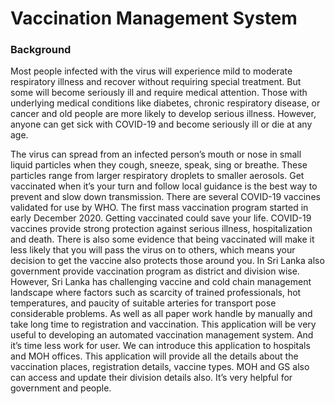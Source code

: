 # Vaccination Management System

### **Background**

  Most people infected with the virus will experience mild to moderate respiratory illness and recover without requiring special treatment. But some will become seriously ill and require medical attention. Those with underlying medical conditions like diabetes, chronic respiratory disease, or cancer and old people are more likely to develop serious illness. However, anyone can get sick with COVID-19 and become seriously ill or die at any age. 

The virus can spread from an infected person’s mouth or nose in small liquid particles when they cough, sneeze, speak, sing or breathe. These particles range from larger respiratory droplets to smaller aerosols. Get vaccinated when it’s your turn and follow local guidance is the best way to prevent and slow down transmission. There are several COVID-19 vaccines validated for use by WHO. The first mass vaccination program started in early December 2020.
Getting vaccinated could save your life. COVID-19 vaccines provide strong protection against serious illness, hospitalization and death. There is also some evidence that being vaccinated will make it less likely that you will pass the virus on to others, which means your decision to get the vaccine also protects those around you.
In Sri Lanka also government provide vaccination program as district and division wise. However, Sri Lanka has challenging vaccine and cold chain management landscape where factors such as scarcity of trained professionals, hot temperatures, and paucity of suitable arteries for transport pose considerable problems. As well as all paper work handle by manually and take long time to registration and vaccination.
This application will be very useful to developing an automated vaccination management system. And it’s time less work for user. We can introduce this application to hospitals and MOH offices. This application will provide all the details about the vaccination places, registration details, vaccine types. MOH and GS also can access and update their division details also. It’s very helpful for government and people. 

